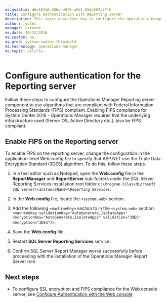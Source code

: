 ```yaml
---
ms.assetid: d6e1034d-88be-49f0-a5d1-65da807a77f6
title: Configure Authentication with Reporting server
description: This topic describes how to configure the Operations Manger reporting server to be compliant with Federal Information Processing Standards. 
author: jyothi
manager: carmonm
ms.date: 10/12/2016
ms.custom: na
ms.prod: system-center-threshold
ms.technology: operations-manager
ms.topic: article
---
```


# Configure authentication for the Reporting server

Follow these steps to configure the Operations Manager Reporting server component to use algorithms that are compliant with Federal Information Processing Standards (FIPS) compliant. Enabling FIPS compliance for System Center 2016 - Operations Manager requires that the underlying infrastructure used (Server OS, Active Directory etc.), also be FIPS compliant.  


##  Enable FIPS on the Reporting server

To enable FIPS on the reporting server, change the configuration in the application-level Web.config file to specify that ASP.NET use the Triple Data Encryption Standard (3DES) algorithm. To do this, follow these steps.

1.	In a text editor such as Notepad, open the **Web.config** file in the **ReportManager** and **ReportServer** sub-folders under the SQL Server Reporting Services installation root folder  `C:\Program Files\Microsoft SQL Server\<InstanceName>\Reporting Services`. 

2.	In the **Web.config** file, locate the `<system.web>` section.

3.	Add the following `<machineKey>` section to in the `<system.web>` section:
`<machineKey validationKey="AutoGenerate,IsolateApps" decryptionKey="AutoGenerate,IsolateApps" validation="3DES" decryption="3DES"/>`.

4.	Save the **Web.config** file.

5.	Restart **SQL Server Reporting Services** service.

6.	Confirm SQL Server Report Manager works successfully before proceeding with the installation of the Operations Manager Report Server role.

## Next steps

- To configure SSL encryption and FIPS compliance for the Web console server, see [Configure Authentication with the Web console](manage-config-authentication-web-console.md) 
